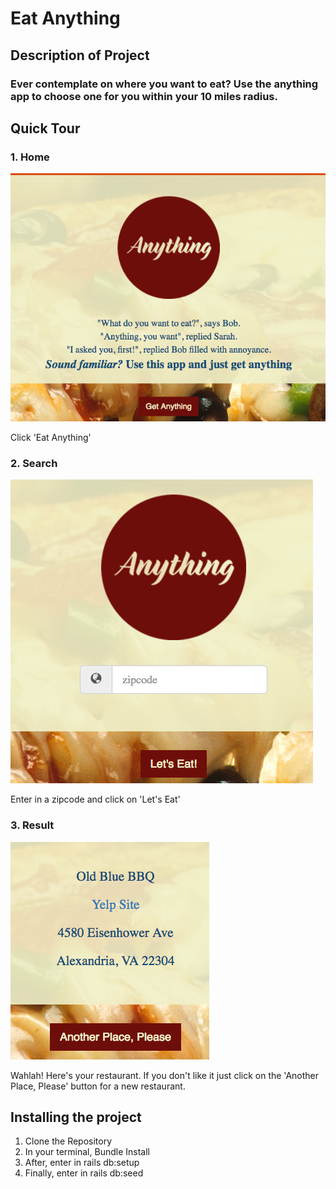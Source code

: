 # Eat Anything

## Description of Project
### Ever contemplate on where you want to eat? Use the anything app to choose one for you within your 10 miles radius.

## Quick Tour
### 1. Home
![Home](/readme-assets/home.png)

Click 'Eat Anything'

### 2. Search
![Search](/readme-assets/search.png)

Enter in a zipcode and click on 'Let's Eat'


### 3. Result
![Result](/readme-assets/result.png)

Wahlah! Here's your restaurant. If you don't like it just click on the 'Another Place, Please' button for a new restaurant.


## Installing the project
1. Clone the Repository
2. In your terminal, Bundle Install
3. After, enter in rails db:setup
4. Finally, enter in rails db:seed
